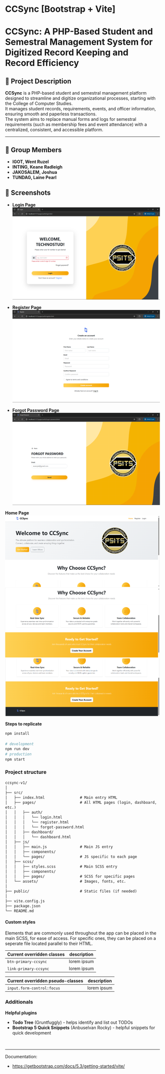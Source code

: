 # CCSync [Bootstrap + Vite]

# CCSync: A PHP-Based Student and Semestral Management System for Digitized Record Keeping and Record Efficiency  

## 📌 Project Description  
**CCSync** is a PHP-based student and semestral management platform designed to streamline and digitize organizational processes, starting with the College of Computer Studies.  
It manages student records, requirements, events, and officer information, ensuring smooth and paperless transactions.  
The system aims to replace manual forms and logs for semestral requirements (such as membership fees and event attendance) with a centralized, consistent, and accessible platform.  

---

## 👥 Group Members  
- **IGOT, Went Ruzel**  
- **INTING, Keane Radleigh**  
- **JAKOSALEM, Joshua**  
- **TUNDAG, Laine Pearl** 

## 📸 Screenshots 

- **Login Page**  
![Login Page](./src/assets/screenshots/login.png)  

- **Register Page**  
![Register Page](./src/assets/screenshots/register.png)  

- **Forgot Password Page**  
![Forgot Password Page](./src/assets/screenshots/forgot-password.png)

**Home Page**
![Home Page](./src/assets/screenshots/homepage-1.png)
![Home Page](./src/assets/screenshots/homepage-2.png)
![Home Page](./src/assets/screenshots/homepage-3.png)


**Steps to replicate**
```bash
npm install

# development
npm run dev
# production
npm start
```

### Project structure
```
ccsync-v1/
│
├── src/
│   ├── index.html                # Main entry HTML
│   ├── pages/                    # All HTML pages (login, dashboard, etc.)
│   │   ├── auth/
│   │   │   └── login.html
│   │   │   └── register.html
│   │   │   └── forgot-password.html
│   │   ├── dashboard/
│   │   │   └── dashboard.html
│   ├── js/
│   │   ├── main.js               # Main JS entry
│   │   ├── components/           
│   │   └── pages/                # JS specific to each page
│   ├── scss/
│   │   ├── styles.scss           # Main SCSS entry
│   │   ├── components/           
│   │   ├── pages/                # SCSS for specific pages
│   └── assets/                   # Images, fonts, etc.
│
├── public/                       # Static files (if needed)
│
├── vite.config.js
├── package.json
└── README.md
```
#### Custom styles
Elements that are commonly used throughout the app can be placed in the main SCSS, for ease of access. For specific ones, they can be placed on a seperate file located parallel to their HTML.

| Current overridden classes | description |
| - | - |
| `btn-primary-ccsync` | lorem ipsum |
| `link-primary-ccsync` | lorem ipsum |

| Current overridden pseudo-classes | description |
| - | - |
| `input.form-control:focus`  | lorem ipsum |

### Additionals
**Helpful plugins**
- **Todo Tree** (Gruntfuggly) - helps identify and list out TODOs
- **Bootstrap 5 Quick Snippets** (Anbuselvan Rocky) - helpful snippets for quick development

<br>

---
Documentation:
- https://getbootstrap.com/docs/5.3/getting-started/vite/